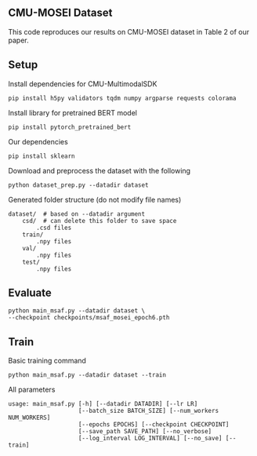 ## CMU-MOSEI Dataset
This code reproduces our results on CMU-MOSEI dataset in Table 2 of our paper.

## Setup
Install dependencies for CMU-MultimodalSDK
```
pip install h5py validators tqdm numpy argparse requests colorama
```
Install library for pretrained BERT model
```
pip install pytorch_pretrained_bert
```
Our dependencies
```
pip install sklearn
```
Download and preprocess the dataset with the following
```
python dataset_prep.py --datadir dataset
```
Generated folder structure (do not modify file names)
```
dataset/  # based on --datadir argument
    csd/  # can delete this folder to save space
        .csd files
    train/
        .npy files
    val/
        .npy files
    test/
        .npy files
```

## Evaluate
```
python main_msaf.py --datadir dataset \
--checkpoint checkpoints/msaf_mosei_epoch6.pth
```

## Train
Basic training command
```
python main_msaf.py --datadir dataset --train
```
All parameters
```
usage: main_msaf.py [-h] [--datadir DATADIR] [--lr LR]
                    [--batch_size BATCH_SIZE] [--num_workers NUM_WORKERS]
                    [--epochs EPOCHS] [--checkpoint CHECKPOINT]
                    [--save_path SAVE_PATH] [--no_verbose]
                    [--log_interval LOG_INTERVAL] [--no_save] [--train]
```